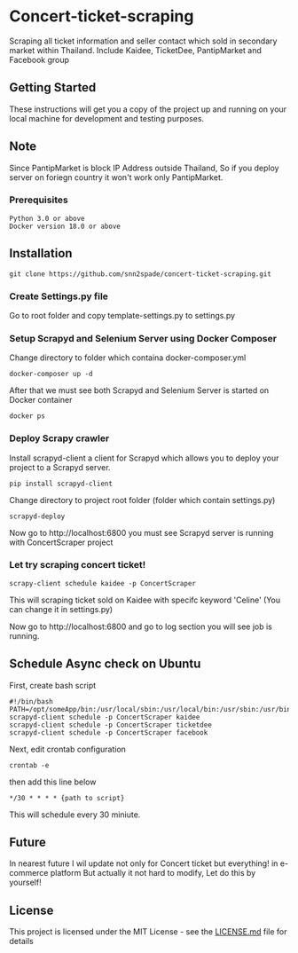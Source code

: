 # Concert-ticket-scraping

Scraping all ticket information and seller contact which sold in secondary market within Thailand. Include Kaidee, TicketDee, PantipMarket and Facebook group

## Getting Started

These instructions will get you a copy of the project up and running on your local machine for development and testing purposes.

## Note

Since PantipMarket is block IP Address outside Thailand, So if you deploy server on foriegn country it won't work only
PantipMarket.

### Prerequisites


```
Python 3.0 or above
Docker version 18.0 or above
```

## Installation

```
git clone https://github.com/snn2spade/concert-ticket-scraping.git
```

### Create Settings.py file

Go to root folder and copy template-settings.py to settings.py 

### Setup Scrapyd and Selenium Server using Docker Composer

Change directory to folder which containa docker-composer.yml

```
docker-composer up -d
```

After that we must see both Scrapyd and Selenium Server is started on Docker container

```
docker ps
```

### Deploy Scrapy crawler

Install scrapyd-client a client for Scrapyd which allows you to deploy your project to a Scrapyd server.

```
pip install scrapyd-client
```
Change directory to project root folder (folder which contain settings.py)

```
scrapyd-deploy
```

Now go to http://localhost:6800 you must see Scrapyd server is running with ConcertScraper project

### Let try scraping concert ticket!

``` 
scrapy-client schedule kaidee -p ConcertScraper
```

This will scraping ticket sold on Kaidee with specifc keyword 'Celine' (You can change it in settings.py)

Now go to http://localhost:6800 and go to log section you will see job is running.

## Schedule Async check on Ubuntu

First, create bash script

```
#!/bin/bash
PATH=/opt/someApp/bin:/usr/local/sbin:/usr/local/bin:/usr/sbin:/usr/bin:/sbin:/bin
scrapyd-client schedule -p ConcertScraper kaidee
scrapyd-client schedule -p ConcertScraper ticketdee
scrapyd-client schedule -p ConcertScraper facebook
```

Next, edit crontab configuration

```
crontab -e
```

then add this line below

```
*/30 * * * * {path to script}
```

This will schedule every 30 miniute.

## Future

In nearest future I wil update not only for Concert ticket but everything! in e-commerce platform
But actually it not hard to modify, Let do this by yourself!


## License

This project is licensed under the MIT License - see the [LICENSE.md](LICENSE.md) file for details
